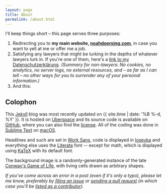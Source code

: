 ```yaml
---
layout: page
title: About
permalink: /about.html
---
```


I'll keep things short – this page serves three purposes:

1. Redirecting you to **my main website, [noahdoersing.com](https://noahdoersing.com)**, in case you want to yell at me or offer me a job.
2. Satisfying any lawyers that might be lurking in the depths of whatever lawyers lurk in. If you're one of them, here's a [link to my Datenschutzerklärung](https://noahdoersing.com/datenschutz.html). *(Summary for non-lawyers: No cookies, no analytics, no server logs, no external resources, and – as far as I can tell – no other ways for you to surrender any of your personal information.)*
3. And this:


## Colophon

This [Jekyll](https://jekyllrb.com) blog was most recently updated on {{ site.time | date: '%B %-d, %Y' }}. It is hosted on [Uberspace](https://uberspace.de) and its source code is available on [GitHub](https://github.com/doersino/excessivelyadequate.com), where you can also find the [license](https://github.com/doersino/excessivelyadequate.com#license). All of the coding was done in [Sublime Text](https://www.sublimetext.com) on [macOS](https://www.apple.com/macos/).

Headlines and such are set in [Work Sans](https://github.com/weiweihuanghuang/Work-Sans), code is displayed in [Iosevka](https://github.com/be5invis/Iosevka/releases) and everything else uses the [Literata](https://github.com/googlefonts/literata) font -- except for math, which is displayed using [KaTeX](https://katex.org) with its default font.

The background image is a randomly-generated instance of the late [Conway's Game of Life](https://en.wikipedia.org/wiki/Conway%27s_Game_of_Life), with living cells drawn as arbitrary shapes.

*If you've come across an error in a post (even if it's only a typo), please let me know, preferably by [filing an issue](https://github.com/doersino/excessivelyadequate.com/issues/new) or [sending a pull request](https://github.com/doersino/excessivelyadequate.com) (in which case you'll be [listed as a contributor](https://github.com/doersino/excessivelyadequate.com/graphs/contributors)).*

